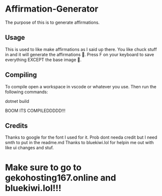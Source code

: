 # Affirmation-Generator

The purpose of this is to generate affirmations.

## Usage
This is used to like make affirmations as I said up there. You like chuck stuff in and it will generate the affirmations 🤯.
Press F on your keyboard to save everything EXCEPT the base image 📸.

## Compiling

To compile open a workspace in vscode or whatever you use. Then run the following commands:

dotnet build

BOOM ITS COMPILEDDDDD!!!

## Credits

Thanks to google for the font I used for it. Prob dont needa credit but I need smth to put in the readme.md
Thanks to bluekiwi.lol for helpin me out with like ui changes and stuf.





# Make sure to go to gekohosting167.online and bluekiwi.lol!!!
